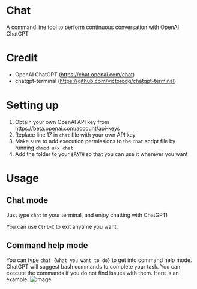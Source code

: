 # Chat
A command line tool to perform continuous conversation with OpenAI ChatGPT

# Credit
* OpenAI ChatGPT (https://chat.openai.com/chat)
* chatgpt-terminal (https://github.com/victorodg/chatgpt-terminal)

# Setting up
1. Obtain your own OpenAI API key from https://beta.openai.com/account/api-keys 
2. Replace line 17 in `chat` file with your own API key 
3. Make sure to add execution permissions to the `chat` script file by running `chmod u+x chat`
4. Add the folder to your `$PATH` so that you can use it wherever you want

# Usage
## Chat mode
Just type `chat` in your terminal, and enjoy chatting with ChatGPT!

You can use `Ctrl+C` to exit anytime you want.

## Command help mode
You can type `chat {what you want to do}` to get into command help mode. ChatGPT will suggest bash commands to complete your task. You can execute the commands if you do not find issues with them. Here is an example:
![image](https://user-images.githubusercontent.com/16594872/225238251-da7e36ae-3967-46e2-881f-66468a6aa65d.png)

